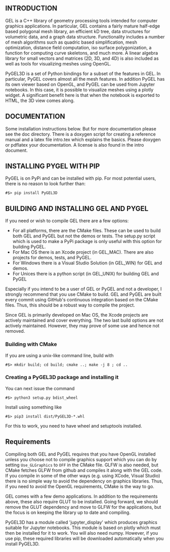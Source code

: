 ## INTRODUCTION
GEL is a C++ library of geometry processing tools intended for computer graphics applications. In particular, GEL contains a fairly mature half-edge based polygonal mesh library, an efficient kD tree, data structures for volumetric data, and a graph data structure. Functionality includes a number of mesh algorithms such as quadric based simplification, mesh optimization, distance field computation, iso surface polygonization, a function for computing curve skeletons, and much more. A linear algebra library for small vectors and matrices (2D, 3D, and 4D) is also included as well as tools for visualizing meshes using OpenGL.

PyGEL3D is a set of Python bindings for a subset of the features in GEL. In particular, PyGEL covers almost all the mesh features. In addition PyGEL has its own viewer based on OpenGL, and PyGEL can be used from Jupyter notebooks. In this case, it is possible to visualize meshes using a plotly widget. A significant benefit here is that when the notebook is exported to HTML, the 3D view comes along.

## DOCUMENTATION
Some installation instructions below. But for more documentation please see the doc directory. There is a doxygen script for creating a reference manual and a latex file intro.tex which explains the basics. Please doxygen or pdflatex your documentation. A license is also found in the intro document.

## INSTALLING PYGEL WITH PIP

PyGEL is on PyPi and can be installed with pip. For most potential users, there is no reason to look further than:
```
#$> pip install PyGEL3D
```
## BUILDING AND INSTALLING GEL AND PYGEL
If you need or wish to compile GEL there are a few options:
- For all platforms, there are the CMake files. These can be used to build both GEL and PyGEL but not the demos or tests. The setup.py script which is used to make a PyPi package is only useful with this option for building PyGEL.
- For Mac OS there is an Xcode project (in GEL_MAC). There are also projects for demos, tests, and PyGEL.
- For Windows there is a Visual Studio Solution (in GEL_WIN) for GEL and demos.
- For Unices there is a python script (in GEL_UNIX) for building GEL and PyGEL

Especially if you intend to be a user of GEL or PyGEL and not a developer, I strongly recommend that you use CMake to build. GEL and PyGEL are built every commit using GitHub's continuous integration based on the CMake files. Thus, this should be a robust way to compile the project.

Since GEL is primarily developed on Mac OS, the Xcode projects are actively maintained and cover everything. The two last build options are not actively maintained. However, they may prove of some use and hence not removed.

### Building with CMake
If you are using a unix-like command line, build with
```
#$> mkdir build; cd build; cmake ..; make -j 8 ; cd ..
```
### Creating a PyGEL3D package and installing it
You can next issue the command
```
#$> python3 setup.py bdist_wheel
```
Install using something like
```
#$> pip3 install dist/PyGEL3D-*.whl
```
For this to work, you need to have wheel and setuptools installed. 
## Requirements
Compiling both GEL and PyGEL requires that you have OpenGL installed unless you choose not to compile graphics support which you can do by setting `Use_GLGraphics` to `OFF` in the CMake file. GLFW is also needed, but CMake fetches GLFW from github and compiles it along with the GEL code. If you compile in some of the other ways (e.g. using XCode, Visual Studio) there is no simple way to avoid the dependency on graphics libraries. Thus, if you need to avoid the OpenGL requirements, CMake is the way to go.

GEL comes with a few demo applications. In addition to the requirements above, these also require GLUT to be installed. Going forward, we should remove the GLUT dependency and move to GLFW for the applications, but the focus is on keeping the library up to date and compiling.

PyGEL3D has a module called 'jupyter_display' which produces graphics suitable for Jupyter notebooks. This module is based on plotly which must then be installed for it to work. You will also need numpy. However, if you use pip, these required libraries will be downloaded automatically when you install PyGEL3D.

